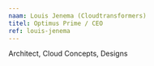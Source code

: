 ```yaml
---
naam: Louis Jenema (Cloudtransformers)
titel: Optimus Prime / CEO
ref: louis-jenema
---
```

Architect, Cloud Concepts, Designs